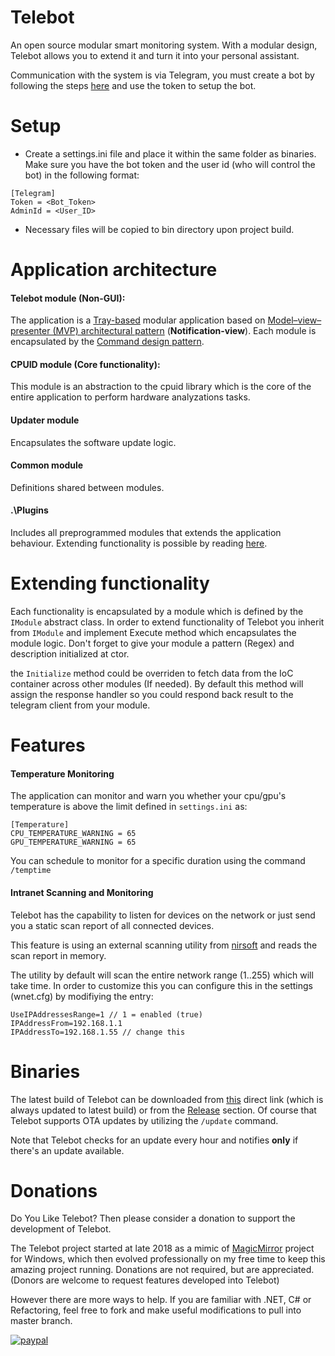 # Telebot
An open source modular smart monitoring system. With a modular design, Telebot allows you to extend it and turn it into your personal assistant.

Communication with the system is via Telegram, you must create a bot by following the steps [here](https://core.telegram.org/bots) and use the token to setup the bot.

# Setup
 - Create a settings.ini file and place it within the same folder as binaries. Make sure you have the bot token and the user id (who will control the bot) in the following format:
 
 ```
[Telegram]
Token = <Bot_Token>
AdminId = <User_ID>
```

- Necessary files will be copied to bin directory upon project build.

# Application architecture

#### Telebot module (Non-GUI):
The application is a [Tray-based](https://docs.microsoft.com/en-us/windows/win32/shell/notification-area) modular application based on [Model–view–presenter (MVP) architectural pattern](https://en.wikipedia.org/wiki/Model%E2%80%93view%E2%80%93presenter) (**Notification-view**). Each module is encapsulated by the [Command design pattern](https://en.wikipedia.org/wiki/Command_pattern).

#### CPUID module (Core functionality):
This module is an abstraction to the cpuid library which is the core of the entire application to perform hardware analyzations tasks.

#### Updater module
Encapsulates the software update logic.

#### Common module
Definitions shared between modules.

#### .\Plugins
Includes all preprogrammed modules that extends the application behaviour. Extending functionality is possible by reading [here](https://github.com/jdahan91/Telebot/blob/master/README.md#extending-functionality).

# Extending functionality
Each functionality is encapsulated by a module which is defined by the `IModule` abstract class. In order to extend functionality of Telebot you inherit from `IModule` and implement Execute method which encapsulates the module logic. Don't forget to give your module a pattern (Regex) and description initialized at ctor.

the `Initialize` method could be overriden to fetch data from the IoC container across other modules (If needed). By default this method will assign the response handler so you could respond back result to the telegram client from your module.

# Features
#### Temperature Monitoring
The application can monitor and warn you whether your cpu/gpu's temperature is above the limit defined in `settings.ini` as:

```
[Temperature]
CPU_TEMPERATURE_WARNING = 65 
GPU_TEMPERATURE_WARNING = 65
```

You can schedule to monitor for a specific duration using the command `/temptime`

#### Intranet Scanning and Monitoring 

Telebot has the capability to listen for devices on the network or just send you a static scan report of all connected devices.

This feature is using an external scanning utility from [nirsoft](http://www.nirsoft.net/utils/wireless_network_watcher.html) and reads the scan report in memory.

The utility by default will scan the entire network range (1..255) which will take time. In order to customize this you can configure this in the settings (wnet.cfg) by modifiying the entry:

```
UseIPAddressesRange=1 // 1 = enabled (true)
IPAddressFrom=192.168.1.1
IPAddressTo=192.168.1.55 // change this
```

# Binaries

The latest build of Telebot can be downloaded from [this](https://raw.githubusercontent.com/jdahan91/Telebot/master/Telebot/Update/Release.zip) direct link (which is always updated to latest build) or from the [Release](https://github.com/jdahan91/Telebot/releases) section. Of course that Telebot supports OTA updates by utilizing the `/update` command.

Note that Telebot checks for an update every hour and notifies **only** if there's an update available.

# Donations

Do You Like Telebot?
Then please consider a donation to support the development of Telebot.

The Telebot project started at late 2018 as a mimic of [MagicMirror](https://magicmirror.builders/) project for Windows, which then evolved professionally on my free time to keep this amazing project running. Donations are not required, but are appreciated. (Donors are welcome to request features developed into Telebot)

However there are more ways to help. If you are familiar with .NET, C# or Refactoring, feel free to fork and make useful modifications to pull into master branch.

[![paypal](https://www.paypalobjects.com/en_US/IL/i/btn/btn_donateCC_LG.gif)](https://www.paypal.com/cgi-bin/webscr?cmd=_donations&business=LKNNJLAD48V7G&item_name=Telebot+development+support&currency_code=ILS&source=url)
